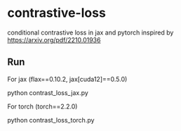 # contrastive-loss
conditional contrastive loss in jax and pytorch inspired by https://arxiv.org/pdf/2210.01936

## Run
For jax (flax==0.10.2, jax[cuda12]==0.5.0)

python contrast_loss_jax.py

For torch (torch==2.2.0)

python contrast_loss_torch.py
